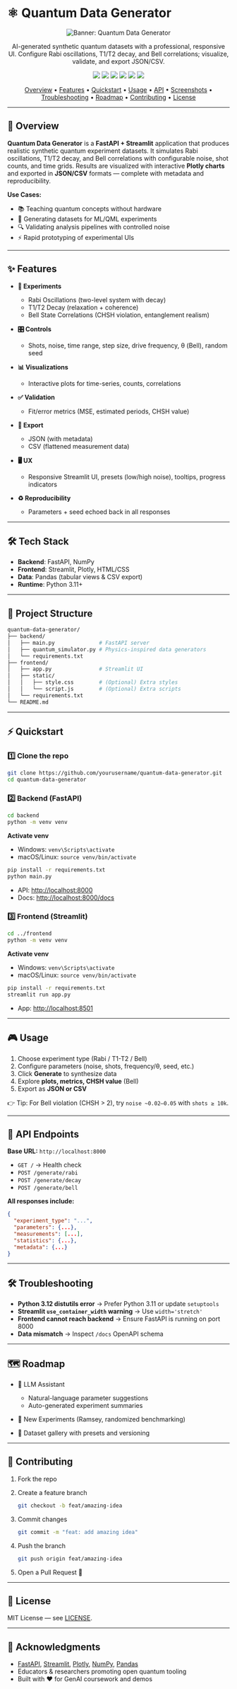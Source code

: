 # ⚛️ Quantum Data Generator

<p align="center">
  <img src="https://coingeek.com/wp-content/uploads/2025/04/Quantum-computing-concept-Qubit-1024x385.webp" alt="Banner: Quantum Data Generator">
</p>

<p align="center">
  AI-generated synthetic quantum datasets with a professional, responsive UI. Configure Rabi oscillations, T1/T2 decay, and Bell correlations; visualize, validate, and export JSON/CSV.
</p>

<p align="center">
  <!-- Tech Badges -->
  <img src="https://img.shields.io/badge/Python-3.11+-3776AB?style=for-the-badge&logo=python&logoColor=white" />
  <img src="https://img.shields.io/badge/FastAPI-0.108+-009688?style=for-the-badge&logo=fastapi&logoColor=white" />
  <img src="https://img.shields.io/badge/Streamlit-1.29+-FF4B4B?style=for-the-badge&logo=streamlit&logoColor=white" />
  <img src="https://img.shields.io/badge/Plotly-5.18-3F4F75?style=for-the-badge&logo=plotly&logoColor=white" />
  <img src="https://img.shields.io/badge/NumPy-1.26-013243?style=for-the-badge&logo=numpy&logoColor=white" />
  <img src="https://img.shields.io/badge/Pandas-2.1-150458?style=for-the-badge&logo=pandas&logoColor=white" />
</p>

<p align="center">
  <a href="#overview">Overview</a> •
  <a href="#features">Features</a> •
  <a href="#quickstart">Quickstart</a> •
  <a href="#usage">Usage</a> •
  <a href="#api">API</a> •
  <a href="#screenshots">Screenshots</a> •
  <a href="#troubleshooting">Troubleshooting</a> •
  <a href="#roadmap">Roadmap</a> •
  <a href="#contributing">Contributing</a> •
  <a href="#license">License</a>
</p>

---

## 🚀 Overview

**Quantum Data Generator** is a **FastAPI + Streamlit** application that produces realistic synthetic quantum experiment datasets. It simulates Rabi oscillations, T1/T2 decay, and Bell correlations with configurable noise, shot counts, and time grids. Results are visualized with interactive **Plotly charts** and exported in **JSON/CSV** formats — complete with metadata and reproducibility.

**Use Cases:**

* 📚 Teaching quantum concepts without hardware
* 🤖 Generating datasets for ML/QML experiments
* 🔍 Validating analysis pipelines with controlled noise
* ⚡ Rapid prototyping of experimental UIs

---

## ✨ Features

* **🔬 Experiments**

  * Rabi Oscillations (two-level system with decay)
  * T1/T2 Decay (relaxation + coherence)
  * Bell State Correlations (CHSH violation, entanglement realism)

* **🎛️ Controls**

  * Shots, noise, time range, step size, drive frequency, θ (Bell), random seed

* **📊 Visualizations**

  * Interactive plots for time-series, counts, correlations

* **✅ Validation**

  * Fit/error metrics (MSE, estimated periods, CHSH value)

* **💾 Export**

  * JSON (with metadata)
  * CSV (flattened measurement data)

* **🖥️ UX**

  * Responsive Streamlit UI, presets (low/high noise), tooltips, progress indicators

* **♻️ Reproducibility**

  * Parameters + seed echoed back in all responses

---

## 🛠️ Tech Stack

* **Backend**: FastAPI, NumPy
* **Frontend**: Streamlit, Plotly, HTML/CSS
* **Data**: Pandas (tabular views & CSV export)
* **Runtime**: Python 3.11+

---

## 📂 Project Structure

```bash
quantum-data-generator/
├── backend/
│   ├── main.py              # FastAPI server
│   ├── quantum_simulator.py # Physics-inspired data generators
│   └── requirements.txt
├── frontend/
│   ├── app.py               # Streamlit UI
│   ├── static/
│   │   ├── style.css        # (Optional) Extra styles
│   │   └── script.js        # (Optional) Extra scripts
│   └── requirements.txt
└── README.md
```

---

## ⚡ Quickstart

### 1️⃣ Clone the repo

```bash
git clone https://github.com/yourusername/quantum-data-generator.git
cd quantum-data-generator
```

### 2️⃣ Backend (FastAPI)

```bash
cd backend
python -m venv venv
```

**Activate venv**

* Windows: `venv\Scripts\activate`
* macOS/Linux: `source venv/bin/activate`

```bash
pip install -r requirements.txt
python main.py
```

* API: [http://localhost:8000](http://localhost:8000)
* Docs: [http://localhost:8000/docs](http://localhost:8000/docs)

### 3️⃣ Frontend (Streamlit)

```bash
cd ../frontend
python -m venv venv
```

**Activate venv**

* Windows: `venv\Scripts\activate`
* macOS/Linux: `source venv/bin/activate`

```bash
pip install -r requirements.txt
streamlit run app.py
```

* App: [http://localhost:8501](http://localhost:8501)

---

## 🎮 Usage

1. Choose experiment type (Rabi / T1-T2 / Bell)
2. Configure parameters (noise, shots, frequency/θ, seed, etc.)
3. Click **Generate** to synthesize data
4. Explore **plots, metrics, CHSH value** (Bell)
5. Export as **JSON or CSV**

👉 Tip: For Bell violation (CHSH > 2), try `noise ~0.02–0.05` with `shots ≥ 10k`.

---

## 🔗 API Endpoints

**Base URL:** `http://localhost:8000`

* `GET /` → Health check
* `POST /generate/rabi`
* `POST /generate/decay`
* `POST /generate/bell`

**All responses include:**

```json
{
  "experiment_type": "...",
  "parameters": {...},
  "measurements": [...],
  "statistics": {...},
  "metadata": {...}
}
```

---

## 🛠️ Troubleshooting

* **Python 3.12 distutils error** → Prefer Python 3.11 or update `setuptools`
* **Streamlit `use_container_width` warning** → Use `width='stretch'`
* **Frontend cannot reach backend** → Ensure FastAPI is running on port 8000
* **Data mismatch** → Inspect `/docs` OpenAPI schema

---

## 🗺️ Roadmap

* 🤖 LLM Assistant

  * Natural-language parameter suggestions
  * Auto-generated experiment summaries
* 🔬 New Experiments (Ramsey, randomized benchmarking)
* 📂 Dataset gallery with presets and versioning

---

## 🤝 Contributing

1. Fork the repo
2. Create a feature branch

   ```bash
   git checkout -b feat/amazing-idea
   ```
3. Commit changes

   ```bash
   git commit -m "feat: add amazing idea"
   ```
4. Push the branch

   ```bash
   git push origin feat/amazing-idea
   ```
5. Open a Pull Request 🚀

---

## 📜 License

MIT License — see [LICENSE](LICENSE).

---

## 🙌 Acknowledgments

* [FastAPI](https://fastapi.tiangolo.com), [Streamlit](https://streamlit.io), [Plotly](https://plotly.com), [NumPy](https://numpy.org), [Pandas](https://pandas.pydata.org)
* Educators & researchers promoting open quantum tooling
* Built with ❤️ for GenAI coursework and demos
